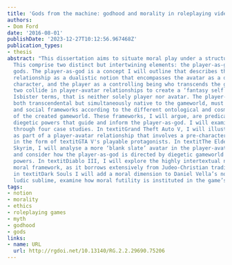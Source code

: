 ```yaml
---
title: 'Gods from the machine: godhood and morality in roleplaying videogames'
authors:
- Dom Ford
date: '2016-08-01'
publishDate: '2023-12-27T10:12:56.967468Z'
publication_types:
- thesis
abstract: "This dissertation aims to situate moral play under a structure of godhood.
  This comprise two distinct but intertwining elements: the player-as-god and diegetic
  gods. The player-as-god is a concept I will outline that describes the player-avatar
  relationship as a dualistic notion that encompasses the avatar as a distinct, diegetic
  character, and the player as a controlling being who transcends the gameworld. The
  two collide in player-avatar relationships to create a ‘fantasy self’, as Katherine
  Isbister terms, that is neither solely player nor avatar. The player-as-god, as
  both transcendental but simultaneously native to the gameworld, must forge new moral
  and social frameworks according to the different ontological and cosmological fundamentals
  of the created gameworld. These frameworks, I will argue, are predicated on higher
  diegetic powers that guide and inform the player-as-god. I will examine this topic
  through four case studies. In textitGrand Theft Auto V, I will illustrate the player-as-god
  as part of a player-avatar relationship that involves a pre-characterised avatar,
  in the form of textitGTA V's playable protagonists. In textitThe Elder Scrolls V:
  Skyrim, I will analyse a more ‘blank slate’ avatar in the player-avatar relationship,
  and consider how the player-as-god is directed by diegetic gameworld gods and higher
  powers. In textitDiablo III, I will explore the highly intertextual nature of its
  moral framework, as it borrows extensively from Judeo-Christian tradition. Finally,
  in textitDark Souls I will add a moral dimension to Daniel Vella’s notion of the
  ludic sublime, examine how moral futility is instituted in the game’s lore and mechanics."
tags:
- notion
- morality
- ethics
- roleplaying games
- myth
- godhood
- gods
links:
- name: URL
  url: http://rgdoi.net/10.13140/RG.2.2.29690.75206
---
```

